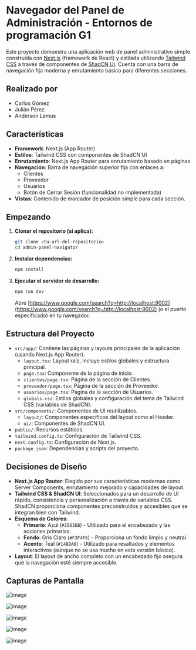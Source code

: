 # Navegador del Panel de Administración - Entornos de programación G1

Este proyecto demuestra una aplicación web de panel administrativo simple construida con [Next.js](https://nextjs.org/) (framework de React) y estilada utilizando [Tailwind CSS](https://tailwindcss.com/) a través de componentes de [ShadCN UI](https://ui.shadcn.com/). Cuenta con una barra de navegación fija moderna y enrutamiento básico para diferentes secciones.

## Realizado por

- Carlos Gómez
- Julián Pérez
- Anderson Lemus

## Características

- **Framework**: Next.js (App Router)
- **Estilos**: Tailwind CSS con componentes de ShadCN UI
- **Enrutamiento**: Next.js App Router para enrutamiento basado en páginas
- **Navegación**: Barra de navegación superior fija con enlaces a:
  - Clientes
  - Proveedor
  - Usuarios
  - Botón de Cerrar Sesión (funcionalidad no implementada)
- **Vistas**: Contenido de marcador de posición simple para cada sección.

## Empezando

1. **Clonar el repositorio (si aplica):**
   ```bash
   git clone <tu-url-del-repositorio>
   cd admin-panel-navigator
   ```
2. **Instalar dependencias:**
   ```bash
   npm install
   ```
3. **Ejecutar el servidor de desarrollo:**
   ```bash
   npm run dev
   ```
   Abre [https://www.google.com/search?q=http://localhost:9002](https://www.google.com/search?q=http://localhost:9002) (o el puerto especificado) en tu navegador.

## Estructura del Proyecto

- `src/app/`: Contiene las páginas y layouts principales de la aplicación (usando Next.js App Router).
  - `layout.tsx`: Layout raíz, incluye estilos globales y estructura principal.
  - `page.tsx`: Componente de la página de inicio.
  - `clientes/page.tsx`: Página de la sección de Clientes.
  - `proveedor/page.tsx`: Página de la sección de Proveedor.
  - `usuarios/page.tsx`: Página de la sección de Usuarios.
  - `globals.css`: Estilos globales y configuración del tema de Tailwind CSS (variables de ShadCN).
- `src/components/`: Componentes de UI reutilizables.
  - `layout/`: Componentes específicos del layout como el Header.
  - `ui/`: Componentes de ShadCN UI.
- `public/`: Recursos estáticos.
- `tailwind.config.ts`: Configuración de Tailwind CSS.
- `next.config.ts`: Configuración de Next.js.
- `package.json`: Dependencias y scripts del proyecto.

## Decisiones de Diseño

- **Next.js App Router**: Elegido por sus características modernas como Server Components, enrutamiento mejorado y capacidades de layout.
- **Tailwind CSS & ShadCN UI**: Seleccionados para un desarrollo de UI rápido, consistencia y personalización a través de variables CSS. ShadCN proporciona componentes preconstruidos y accesibles que se integran bien con Tailwind.
- **Esquema de Colores**:
  - **Primario**: Azul (`#2563EB`) - Utilizado para el encabezado y las acciones primarias.
  - **Fondo**: Gris Claro (`#F3F4F6`) - Proporciona un fondo limpio y neutral.
  - **Acento**: Teal (`#14B8A6`) - Utilizado para resaltados y elementos interactivos (aunque no se usa mucho en esta versión básica).
- **Layout**: El layout de ancho completo con un encabezado fijo asegura que la navegación esté siempre accesible.

## Capturas de Pantalla
![image](https://github.com/user-attachments/assets/ee164230-825f-432b-8b81-92173584ba75)

![image](https://github.com/user-attachments/assets/06a6f58a-345f-4bcd-8a0c-d15e49b06593)

![image](https://github.com/user-attachments/assets/7ceb3dc4-3f58-4639-a481-072910654751)

![image](https://github.com/user-attachments/assets/cf52aadd-cb0a-40a8-bec0-dd1e86baf04a)

![image](https://github.com/user-attachments/assets/dd9b1e06-6560-48a8-8d64-12668e522dff)
